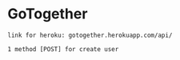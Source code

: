 # GoTogether
    link for heroku: gotogether.herokuapp.com/api/
    
    1 method [POST] for create user
